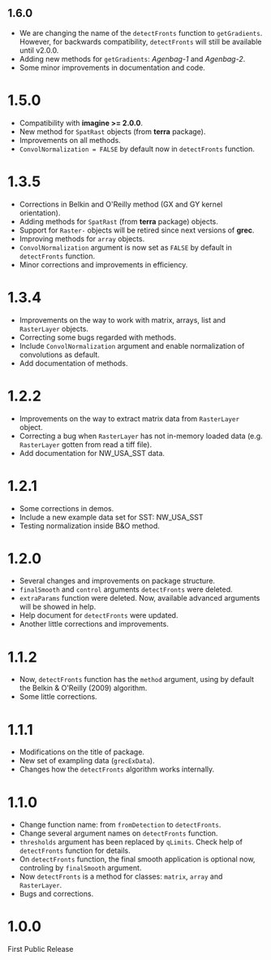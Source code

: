 ## 1.6.0
  - We are changing the name of the `detectFronts` function to `getGradients`. However, for backwards compatibility, `detectFronts` will still be available until v2.0.0.
  - Adding new methods for `getGradients`: *Agenbag-1* and *Agenbag-2*.
  - Some minor improvements in documentation and code.

# 1.5.0
  - Compatibility with **imagine >= 2.0.0**.
  - New method for `SpatRast` objects (from **terra** package).
  - Improvements on all methods.
  - `ConvolNormalization = FALSE` by default now in `detectFronts` function. 

# 1.3.5
  - Corrections in Belkin and O'Reilly method (GX and GY kernel orientation).
  - Adding methods for `SpatRast` (from **terra** package) objects.
  - Support for `Raster-` objects will be retired since next versions of **grec**.
  - Improving methods for `array` objects.
  - `ConvolNormalization` argument is now set as `FALSE` by default in `detectFronts` function.
  - Minor corrections and improvements in efficiency.

# 1.3.4
  - Improvements on the way to work with matrix, arrays, list and `RasterLayer` objects.
  - Correcting some bugs regarded with methods.
  - Include `ConvolNormalization` argument and enable normalization of convolutions as default.
  - Add documentation of methods.

# 1.2.2
  - Improvements on the way to extract matrix data from `RasterLayer` object.
  - Correcting a bug when `RasterLayer` has not in-memory loaded data (e.g. `RasterLayer` gotten from read a tiff file).
  - Add documentation for NW_USA_SST data.
  
# 1.2.1
  - Some corrections in demos.
  - Include a new example data set for SST: NW_USA_SST
  - Testing normalization inside B&O method.

# 1.2.0
  - Several changes and improvements on package structure.
  - `finalSmooth` and `control` arguments `detectFronts` were deleted.
  - `extraParams` function were deleted. Now, available advanced arguments will be showed in help.
  - Help document for `detectFronts` were updated.
  - Another little corrections and improvements.

# 1.1.2
  - Now, `detectFronts` function has the `method` argument, using by default the Belkin & O'Reilly (2009) algorithm.
  - Some little corrections.

# 1.1.1
  - Modifications on the title of package.
  - New set of exampling data (`grecExData`).
  - Changes how the `detectFronts` algorithm works internally.
  

# 1.1.0
  - Change function name: from `fromDetection` to `detectFronts`.
  - Change several argument names on `detectFronts` function.
  - `thresholds` argument has been replaced by `qLimits`. Check help of `detectFronts` function for details.
  - On `detectFronts` function, the final smooth application is optional now, controling by `finalSmooth` argument.
  - Now `detectFronts` is a method for classes: `matrix`, `array` and `RasterLayer`.
  - Bugs and corrections.

# 1.0.0
  First Public Release
